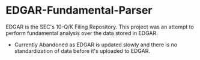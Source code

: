 # EDGAR-Fundamental-Parser
EDGAR is the SEC's 10-Q/K Filing Repository. This project was an attempt to perform fundamental analysis over the data stored in EDGAR.


- Currently Abandoned as EDGAR is updated slowly and there is no standardization of data before it's uploaded to EDGAR.
